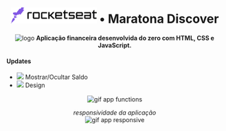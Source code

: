 <h1 align="center">
<img src="https://raw.githubusercontent.com/Rocketseat/awesome/master/assets/logo_rocketseat.png" alt="rocketseat" width="200px"> • Maratona Discover
</h1>

<p align="center">
<img src="https://github.com/narelo/maratona-discover/blob/main/assets/logo.png?raw=true" alt="logo" width="50"> <b>Aplicação financeira desenvolvida do zero com HTML, CSS e JavaScript.</b>
</p>

<h4>Updates</h4>
<ul>
<li><img src="https://freeiconshop.com/wp-content/uploads/edd/eye-outline.png" width="20"> Mostrar/Ocultar Saldo</li>
<li><img src="https://github.com/narelo/maratona-discover/blob/main/assets/icon.png?raw=true" width="20"> Design</li>
</ul>
<p align="center"><img src="https://github.com/narelo/maratona-discover/blob/main/assets/gif1.gif?raw=true" alt="gif app functions" align="center"></p>

<p align="center">
<i>responsividade da aplicação</i><br>
<img src="https://github.com/narelo/maratona-discover/blob/main/assets/gif2.gif?raw=true" alt="gif app responsive">
</p>
